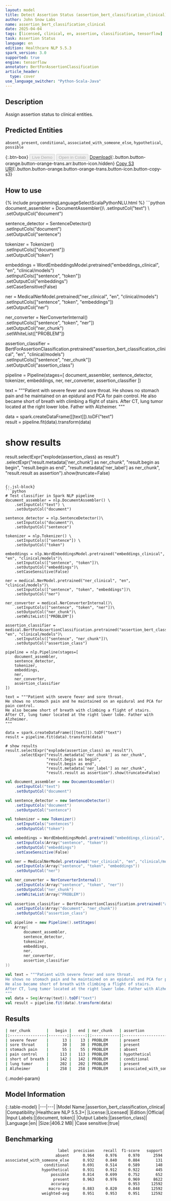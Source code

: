 ```yaml
---
layout: model
title: Detect Assertion Status (assertion_bert_classification_clinical)
author: John Snow Labs
name: assertion_bert_classification_clinical
date: 2025-04-04
tags: [licensed, clinical, en, assertion, classification, tensorflow]
task: Assertion Status
language: en
edition: Healthcare NLP 5.5.3
spark_version: 3.0
supported: true
engine: tensorflow
annotator: BertForAssertionClassification
article_header:
  type: cover
use_language_switcher: "Python-Scala-Java"
---
```


## Description

Assign assertion status to clinical entities.

## Predicted Entities

`absent`, `present`, `conditional`, `associated_with_someone_else`, `hypothetical`, `possible`

{:.btn-box}
<button class="button button-orange" disabled>Live Demo</button>
<button class="button button-orange" disabled>Open in Colab</button>
[Download](https://s3.amazonaws.com/auxdata.johnsnowlabs.com/clinical/models/assertion_bert_classification_clinical_en_5.5.3_3.0_1743785655582.zip){:.button.button-orange.button-orange-trans.arr.button-icon.hidden}
[Copy S3 URI](s3://auxdata.johnsnowlabs.com/clinical/models/assertion_bert_classification_clinical_en_5.5.3_3.0_1743785655582.zip){:.button.button-orange.button-orange-trans.button-icon.button-copy-s3}

## How to use



<div class="tabs-box" markdown="1">
{% include programmingLanguageSelectScalaPythonNLU.html %}
```python
document_assembler = DocumentAssembler()\
    .setInputCol("text") \
    .setOutputCol("document")

sentence_detector = SentenceDetector()\
    .setInputCols("document")\
    .setOutputCol("sentence")

tokenizer = Tokenizer()\
    .setInputCols(["document"])\
    .setOutputCol("token")
    
embeddings = WordEmbeddingsModel.pretrained("embeddings_clinical", "en", "clinical/models")\
    .setInputCols(["sentence", "token"])\
    .setOutputCol("embeddings")\
    .setCaseSensitive(False)

ner = MedicalNerModel.pretrained("ner_clinical", "en", "clinical/models")\
    .setInputCols(["sentence", "token", "embeddings"])\
    .setOutputCol("ner")

ner_converter = NerConverterInternal()\
    .setInputCols(["sentence", "token", "ner"])\
    .setOutputCol("ner_chunk")\
    .setWhiteList(["PROBLEM"])
    
assertion_classifier = BertForAssertionClassification.pretrained("assertion_bert_classification_clinical", "en", "clinical/models")\
    .setInputCols(["sentence", "ner_chunk"])\
    .setOutputCol("assertion_class")
    
pipeline = Pipeline(stages=[
    document_assembler, 
    sentence_detector,
    tokenizer,
    embeddings,
    ner,
    ner_converter,
    assertion_classifier
])

text = """Patient with severe fever and sore throat.
He shows no stomach pain and he maintained on an epidural and PCA for pain control.
He also became short of breath with climbing a flight of stairs.
After CT, lung tumor located at the right lower lobe. Father with Alzheimer.
"""

data = spark.createDataFrame([[text]]).toDF("text")                         
result = pipeline.fit(data).transform(data)

# show results
result.selectExpr("explode(assertion_class) as result")\
      .selectExpr("result.metadata['ner_chunk'] as ner_chunk",
                  "result.begin as begin",
                  "result.begin as end",
                  "result.metadata['ner_label'] as ner_chunk",
                  "result.result as assertion").show(truncate=False)

```

{:.jsl-block}
```python
# Test classifier in Spark NLP pipeline
document_assembler = nlp.DocumentAssembler() \
    .setInputCol("text") \
    .setOutputCol("document")

sentence_detector = nlp.SentenceDetector()\
    .setInputCols("document")\
    .setOutputCol("sentence")
    
tokenizer = nlp.Tokenizer() \
    .setInputCols(["sentence"]) \
    .setOutputCol("token")

embeddings = nlp.WordEmbeddingsModel.pretrained("embeddings_clinical", "en", "clinical/models")\
    .setInputCols(["sentence", "token"])\
    .setOutputCol("embeddings")\
    .setCaseSensitive(False)

ner = medical.NerModel.pretrained("ner_clinical", "en", "clinical/models")\
    .setInputCols(["sentence", "token", "embeddings"])\
    .setOutputCol("ner")

ner_converter = medical.NerConverterInternal()\
    .setInputCols(["sentence", "token", "ner"])\
    .setOutputCol("ner_chunk")\
    .setWhiteList(["PROBLEM"])
    
assertion_classifier = medical.BertForAssertionClassification.pretrained("assertion_bert_classification_clinical", "en", "clinical/models")\
    .setInputCols(["sentence", "ner_chunk"])\
    .setOutputCol("assertion_class")
    
pipeline = nlp.Pipeline(stages=[
    document_assembler, 
    sentence_detector,
    tokenizer,
    embeddings,
    ner,
    ner_converter,
    assertion_classifier
])

text = """Patient with severe fever and sore throat.
He shows no stomach pain and he maintained on an epidural and PCA for pain control.
He also became short of breath with climbing a flight of stairs.
After CT, lung tumor located at the right lower lobe. Father with Alzheimer.
"""

data = spark.createDataFrame([[text]]).toDF("text")                         
result = pipeline.fit(data).transform(data)

# show results
result.selectExpr("explode(assertion_class) as result")\
      .selectExpr("result.metadata['ner_chunk'] as ner_chunk",
                  "result.begin as begin",
                  "result.begin as end",
                  "result.metadata['ner_label'] as ner_chunk",
                  "result.result as assertion").show(truncate=False)

```
```scala
val document_assembler = new DocumentAssembler() 
    .setInputCol("text") 
    .setOutputCol("document")

val sentence_detector = new SentenceDetector()
    .setInputCols("document")
    .setOutputCol("sentence")

val tokenizer = new Tokenizer()
    .setInputCols("sentences")
    .setOutputCol("token")

val embeddings = WordEmbeddingsModel.pretrained("embeddings_clinical", "en", "clinical/models")
    .setInputCols(Array("sentence", "token"))
    .setOutputCol("embeddings")
    .setCaseSensitive(False)

val ner = MedicalNerModel.pretrained("ner_clinical", "en", "clinical/models")
    .setInputCols(Array("sentence", "token", "embeddings"))
    .setOutputCol("ner")

val ner_converter = NerConverterInternal()
    .setInputCols(Array("sentence", "token", "ner"))
    .setOutputCol("ner_chunk")
    .setWhiteList(Array("PROBLEM"))
        
val assertion_classifier = BertForAssertionClassification.pretrained("assertion_bert_classification_clinical", "en", "clinical/models")
    .setInputCols(Array("document", "ner_chunk"))
    .setOutputCol("assertion_class")

val pipeline = new Pipeline().setStages(
    Array(
        document_assembler, 
        sentence_detector,
        tokenizer, 
        embeddings,
        ner,
        ner_converter,
        assertion_classifier
))

val text = """Patient with severe fever and sore throat.
He shows no stomach pain and he maintained on an epidural and PCA for pain control.
He also became short of breath with climbing a flight of stairs.
After CT, lung tumor located at the right lower lobe. Father with Alzheimer.
"""
val data = Seq(Array(text)).toDF("text")                         
val result = pipeline.fit(data).transform(data)

```
</div>

## Results

```bash
| ner_chunk       |   begin |   end | ner_chunk   | assertion                    |
|:----------------|--------:|------:|:------------|:-----------------------------|
| severe fever    |      13 |    13 | PROBLEM     | present                      |
| sore throat     |      30 |    30 | PROBLEM     | present                      |
| stomach pain    |      55 |    55 | PROBLEM     | absent                       |
| pain control    |     113 |   113 | PROBLEM     | hypothetical                 |
| short of breath |     142 |   142 | PROBLEM     | conditional                  |
| lung tumor      |     202 |   202 | PROBLEM     | present                      |
| Alzheimer       |     258 |   258 | PROBLEM     | associated_with_someone_else |
```

{:.model-param}
## Model Information

{:.table-model}
|---|---|
|Model Name:|assertion_bert_classification_clinical|
|Compatibility:|Healthcare NLP 5.5.3+|
|License:|Licensed|
|Edition:|Official|
|Input Labels:|[document, token]|
|Output Labels:|[assertion_class]|
|Language:|en|
|Size:|406.2 MB|
|Case sensitive:|true|


## Benchmarking

```bash
                       label  precision    recall  f1-score   support
                      absent      0.964     0.976     0.970      2594
associated_with_someone_else      0.932     0.840     0.884       131
                 conditional      0.691     0.514     0.589       148
                hypothetical      0.931     0.912     0.922       445
                    possible      0.814     0.699     0.752       652
                     present      0.963     0.976     0.969      8622
                    accuracy      -         -         0.953     12592
                   macro-avg      0.883     0.820     0.848     12592
                weighted-avg      0.951     0.953     0.951     12592
```
